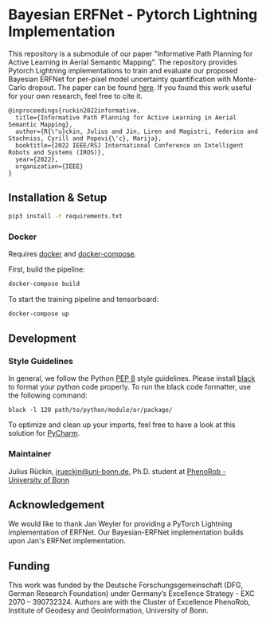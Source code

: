 # Bayesian ERFNet - Pytorch Lightning Implementation

This repository is a submodule of our paper "Informative Path Planning for Active Learning in 
Aerial Semantic Mapping". The repository provides Pytorch Lightning implementations to train and
evaluate our proposed Bayesian ERFNet for per-pixel model uncertainty quantification with Monte-Carlo 
dropout. The paper can be found [here](https://arxiv.org/pdf/2203.01652.pdf). If you found this work useful for your own research, feel free to cite it.

```commandline
@inproceedings{ruckin2022informative,
  title={Informative Path Planning for Active Learning in Aerial Semantic Mapping},
  author={R{\"u}ckin, Julius and Jin, Liren and Magistri, Federico and Stachniss, Cyrill and Popovi{\'c}, Marija},
  booktitle={2022 IEEE/RSJ International Conference on Intelligent Robots and Systems (IROS)},
  year={2022},
  organization={IEEE}
}
```

## Installation & Setup

```bash
pip3 install -r requirements.txt
```

### Docker

Requires [docker](https://docs.docker.com/get-docker/) and [docker-compose](https://docs.docker.com/compose/install/).

First, build the pipeline:
```bash
docker-compose build
```

To start the training pipeline and tensorboard:
```bash
docker-compose up
```

## Development

### Style Guidelines

In general, we follow the Python [PEP 8](https://www.python.org/dev/peps/pep-0008/) style guidelines. Please install [black](https://pypi.org/project/black/) to format your python code properly.
To run the black code formatter, use the following command:

```commandline
black -l 120 path/to/python/module/or/package/
```

To optimize and clean up your imports, feel free to have a look at this solution for [PyCharm](https://www.jetbrains.com/pycharm/guide/tips/optimize-imports/).

### Maintainer

Julius Rückin, [jrueckin@uni-bonn.de](mailto:jrueckin@uni-bonn.de), Ph.D. student at [PhenoRob - University of Bonn](https://www.phenorob.de/)

## Acknowledgement

We would like to thank Jan Weyler for providing a PyTorch Lightning implementation of ERFNet.
Our Bayesian-ERFNet implementation builds upon Jan's ERFNet implementation. 

## Funding

This work was funded by the Deutsche Forschungsgemeinschaft (DFG,
German Research Foundation) under Germany’s Excellence Strategy - EXC
2070 – 390732324. Authors are with the Cluster of Excellence PhenoRob,
Institute of Geodesy and Geoinformation, University of Bonn.